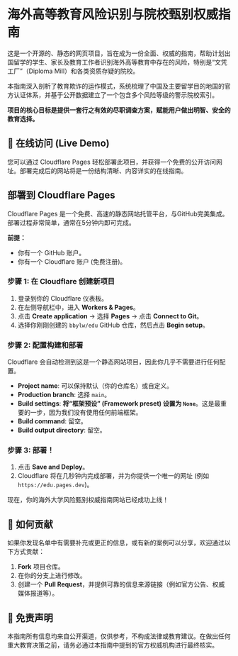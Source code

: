 # 海外高等教育风险识别与院校甄别权威指南

这是一个开源的、静态的网页项目，旨在成为一份全面、权威的指南，帮助计划出国留学的学生、家长及教育工作者识别海外高等教育中存在的风险，特别是“文凭工厂”（Diploma Mill）和各类资质存疑的院校。

本指南深入剖析了教育欺诈的运作模式，系统梳理了中国及主要留学目的地国的官方认证体系，并基于公开数据建立了一个包含多个风险等级的警示院校索引。

**项目的核心目标是提供一套行之有效的尽职调查方案，赋能用户做出明智、安全的教育选择。**

## 🚀 在线访问 (Live Demo)

您可以通过 Cloudflare Pages 轻松部署此项目，并获得一个免费的公开访问网址。部署完成后的网站将是一份结构清晰、内容详实的在线指南。

## 部署到 Cloudflare Pages

Cloudflare Pages 是一个免费、高速的静态网站托管平台，与GitHub完美集成。部署过程非常简单，通常在5分钟内即可完成。

**前提：**
*   你有一个 GitHub 账户。
*   你有一个 Cloudflare 账户 (免费注册)。

### 步骤 1: 在 Cloudflare 创建新项目

1.  登录到你的 Cloudflare 仪表板。
2.  在左侧导航栏中，进入 **Workers & Pages**。
3.  点击 **Create application** -> 选择 **Pages** -> 点击 **Connect to Git**。
4.  选择你刚刚创建的 `bbylw/edu` GitHub 仓库，然后点击 **Begin setup**。

### 步骤 2: 配置构建和部署

Cloudflare 会自动检测到这是一个静态网站项目，因此你几乎不需要进行任何配置。

*   **Project name**: 可以保持默认（你的仓库名）或自定义。
*   **Production branch**: 选择 `main`。
*   **Build settings**: **将“框架预设” (Framework preset) 设置为 `None`**。这是最重要的一步，因为我们没有使用任何前端框架。
*   **Build command**: 留空。
*   **Build output directory**: 留空。

### 步骤 3: 部署！

1.  点击 **Save and Deploy**。
2.  Cloudflare 将在几秒钟内完成部署，并为你提供一个唯一的网址 (例如 `https://edu.pages.dev`)。

现在，你的海外大学风险甄别权威指南网站已经成功上线！

## 🤝 如何贡献

如果你发现名单中有需要补充或更正的信息，或有新的案例可以分享，欢迎通过以下方式贡献：

1.  **Fork** 项目仓库。
2.  在你的分支上进行修改。
3.  创建一个 **Pull Request**，并提供可靠的信息来源链接（例如官方公告、权威媒体报道等）。

## 📝 免责声明

本指南所有信息均来自公开渠道，仅供参考，不构成法律或教育建议。在做出任何重大教育决策之前，请务必通过本指南中提到的官方权威机构进行最终核实。

